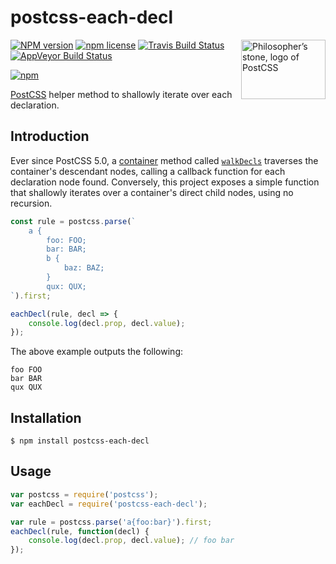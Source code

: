 # postcss-each-decl

<img align="right" width="135" height="95"
	title="Philosopher’s stone, logo of PostCSS"
	src="http://postcss.github.io/postcss/logo-leftp.png">

[![NPM version](http://img.shields.io/npm/v/postcss-each-decl.svg?style=flat)](https://www.npmjs.org/package/postcss-each-decl)
[![npm license](http://img.shields.io/npm/l/postcss-each-decl.svg?style=flat-square)](https://www.npmjs.org/package/postcss-each-decl)
[![Travis Build Status](https://img.shields.io/travis/jedmao/postcss-each-decl.svg?label=unix)](https://travis-ci.org/jedmao/postcss-each-decl)
[![AppVeyor Build Status](https://img.shields.io/appveyor/ci/jedmao/postcss-each-decl.svg?label=windows)](https://ci.appveyor.com/project/jedmao/postcss-each-decl)

[![npm](https://nodei.co/npm/postcss-each-decl.svg?downloads=true)](https://nodei.co/npm/postcss-each-decl/)

[PostCSS](https://github.com/postcss/postcss) helper method to shallowly iterate over each declaration.

## Introduction

Ever since PostCSS 5.0, a [container](https://github.com/postcss/postcss/blob/master/docs/api.md#containers-common-methods) method called [`walkDecls`](https://github.com/postcss/postcss/blob/master/docs/api.md#containerwalkdeclspropfilter-callback) traverses the container's descendant nodes, calling a callback function for each declaration node found. Conversely, this project exposes a simple function that shallowly iterates over a container's direct child nodes, using no recursion.

```js
const rule = postcss.parse(`
	a {
		foo: FOO;
		bar: BAR;
		b {
			baz: BAZ;
		}
		qux: QUX;
`).first;

eachDecl(rule, decl => {
	console.log(decl.prop, decl.value);
});
```

The above example outputs the following:

```
foo FOO
bar BAR
qux QUX
```

## Installation

```
$ npm install postcss-each-decl
```

## Usage

```js
var postcss = require('postcss');
var eachDecl = require('postcss-each-decl');

var rule = postcss.parse('a{foo:bar}').first;
eachDecl(rule, function(decl) {
	console.log(decl.prop, decl.value); // foo bar
});
```
